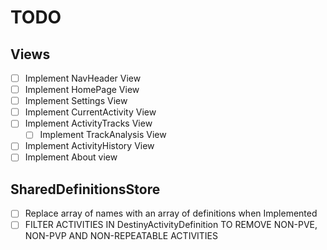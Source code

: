 # TODO

## Views
- [ ] Implement NavHeader View
- [ ] Implement HomePage View
- [ ] Implement Settings View
- [ ] Implement CurrentActivity View
- [ ] Implement ActivityTracks View
    - [ ] Implement TrackAnalysis View
- [ ] Implement ActivityHistory View
- [ ] Implement About view

## SharedDefinitionsStore

- [ ] Replace array of names with an array of definitions when Implemented
- [ ] FILTER ACTIVITIES IN DestinyActivityDefinition TO REMOVE NON-PVE, NON-PVP AND NON-REPEATABLE ACTIVITIES